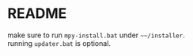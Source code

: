 # README

make sure to run `mpy-install.bat` under `~~/installer`.\
running `updater.bat` is optional.